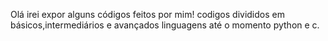 Olá irei expor alguns códigos feitos por mim!
codigos divididos em básicos,intermediários e avançados 
linguagens até o momento python e c.